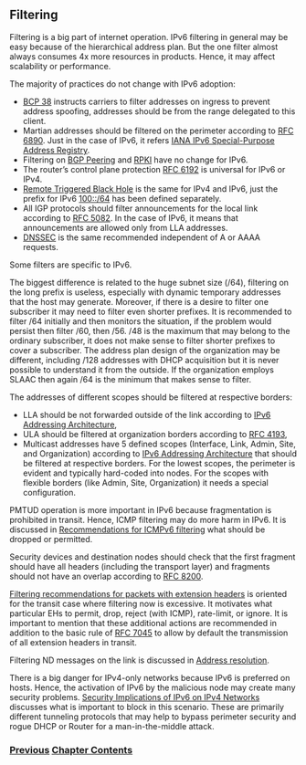 ## Filtering

Filtering is a big part of internet operation.
IPv6 filtering in general may be easy because of the hierarchical address plan.
But the one filter almost always consumes 4x more resources in products. Hence, it may affect scalability or performance.

The majority of practices do not change with IPv6 adoption:
-	[BCP 38](https://www.rfc-editor.org/info/rfc2827) instructs carriers to filter addresses on ingress to prevent address spoofing, addresses should be from the range delegated to this client.
-	Martian addresses should be filtered on the perimeter according to [RFC 6890](https://www.rfc-editor.org/info/rfc6890). Just in the case of IPv6, it refers [IANA IPv6 Special-Purpose Address Registry](https://www.iana.org/assignments/iana-ipv6-special-registry/iana-ipv6-special-registry.xhtml).
-	Filtering on [BGP Peering](https://www.rfc-editor.org/info/rfc7454) and [RPKI](https://www.rfc-editor.org/info/rfc8210) have no change for IPv6.
-	The router’s control plane protection [RFC 6192](https://www.rfc-editor.org/info/rfc6192) is universal for IPv6 or IPv4.
-	[Remote Triggered Black Hole](https://www.rfc-editor.org/info/rfc5635) is the same for IPv4 and IPv6, just the prefix for IPv6 [100::/64](https://www.rfc-editor.org/info/rfc6666) has been defined separately.
-	All IGP protocols should filter announcements for the local link according to [RFC 5082](https://www.rfc-editor.org/info/rfc5082). In the case of IPv6, it means that announcements are allowed only from LLA addresses.
-	[DNSSEC](https://www.rfc-editor.org/info/rfc4641) is the same recommended independent of A or AAAA requests.

Some filters are specific to IPv6.

The biggest difference is related to the huge subnet size (/64), filtering on the long prefix is useless, especially with dynamic temporary addresses that the host may generate. Moreover, if there is a desire to filter one subscriber it may need to filter even shorter prefixes. It is recommended to filter /64 initially and then monitors the situation, if the problem would persist then filter /60, then /56. /48 is the maximum that may belong to the ordinary subscriber, it does not make sense to filter shorter prefixes to cover a subscriber.
The address plan design of the organization may be different, including /128 addresses with DHCP acquisition but it is never possible to understand it from the outside. If the organization employs SLAAC then again /64 is the minimum that makes sense to filter.

The addresses of different scopes should be filtered at respective borders:
-	LLA should be not forwarded outside of the link according to [IPv6 Addressing Architecture](https://www.rfc-editor.org/info/rfc4291),
-	ULA should be filtered at organization borders according to [RFC 4193](https://www.rfc-editor.org/info/rfc4193),
-	Multicast addresses have 5 defined scopes (Interface, Link, Admin, Site, and Organization) according to [IPv6 Addressing Architecture](https://www.rfc-editor.org/info/rfc4291) that should be filtered at respective borders. For the lowest scopes, the perimeter is evident and typically hard-coded into nodes. For the scopes with flexible borders (like Admin, Site, Organization) it needs a special configuration.

PMTUD operation is more important in IPv6 because fragmentation is prohibited in transit. Hence, ICMP filtering may do more harm in IPv6. It is discussed in [Recommendations for ICMPv6 filtering](https://www.rfc-editor.org/info/rfc4890) what should be dropped or permitted.

Security devices and destination nodes should check that the first fragment should have all headers (including the transport layer) and fragments should not have an overlap according to [RFC 8200](https://www.rfc-editor.org/info/rfc8200).

[Filtering recommendations for packets with extension headers](https://www.rfc-editor.org/info/rfc9288) is oriented for the transit case where filtering now is excessive. It motivates what particular EHs to permit, drop, reject (with ICMP), rate-limit, or ignore. It is important to mention that these additional actions are recommended in addition to the basic rule of [RFC 7045](https://www.rfc-editor.org/info/rfc7045) to allow by default the transmission of all extension headers in transit.

Filtering ND messages on the link is discussed in [<ins>Address resolution<ins>](../4.%20Security/Layer%202%20considerations.md).

There is a big danger for IPv4-only networks because IPv6 is preferred on hosts. Hence, the activation of IPv6 by the malicious node may create many security problems. [Security Implications of IPv6 on IPv4 Networks](https://www.rfc-editor.org/info/rfc7123) discusses what is important to block in this scenario. These are primarily different tunneling protocols that may help to bypass perimeter security and rogue DHCP or Router for a man-in-the-middle attack.

<!-- Link lines generated automatically; do not delete -->
### [<ins>Previous</ins>](Layer%202%20considerations.md) [<ins>Chapter Contents</ins>](4.%20Security.md)
